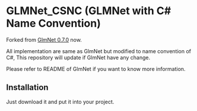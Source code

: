 # GLMNet_CSNC (GLMNet with C# Name Convention)
Forked from [GlmNet 0.7.0](https://github.com/dwmkerr/glmnet) now.

All implementation are same as GlmNet but modified to name convention of C#, This repository will update if GlmNet have any change.

Please refer to README of GlmNet if you want to know more information.

## Installation
Just download it and put it into your project.
